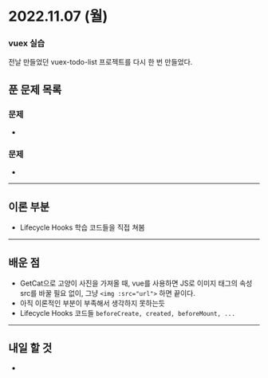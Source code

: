 # 2022.11.07 (월)

### vuex 실습

전날 만들었던 vuex-todo-list 프로젝트를 다시 한 번 만들었다.

## 푼 문제 목록

### 문제

- 



###  문제

- 


---

## 이론 부분

- Lifecycle Hooks 학습 코드들을 직접 쳐봄

---

## 배운 점

- GetCat으로 고양이 사진을 가져올 때, vue를 사용하면 JS로 이미지 태그의 속성 src를 바꿀 필요 없이, 그냥 `<img :src="url">` 하면 끝이다.
- 아직 이론적인 부분이 부족해서 생각하지 못하는듯
- Lifecycle Hooks 코드들 `beforeCreate, created, beforeMount, ...`


---

## 내일 할 것

- 

